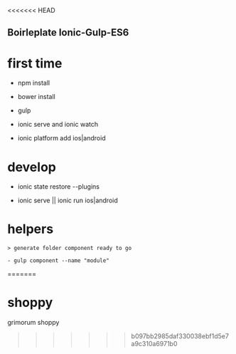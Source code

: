 <<<<<<< HEAD
## Boirleplate Ionic-Gulp-ES6 

# first time

  - npm install 

  - bower  install 
  
  - gulp 

  - ionic serve and ionic watch 
  
  - ionic platform add ios|android

# develop

  - ionic state restore --plugins 
    
  - ionic serve || ionic run ios|android 

# helpers
    > generate folder component ready to go

    - gulp component --name "module"


=======
# shoppy
grimorum shoppy
>>>>>>> b097bb2985daf330038ebf1d5e7a9c310a6971b0
